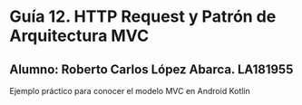 # Guía 12. HTTP Request y Patrón de Arquitectura MVC
## Alumno: Roberto Carlos López Abarca. LA181955
Ejemplo práctico para conocer el modelo MVC en Android Kotlin
